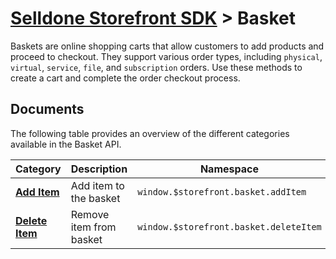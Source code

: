 # [Selldone Storefront SDK](../) > Basket

Baskets are online shopping carts that allow customers to add products and proceed to checkout. They support various
order types, including `physical`, `virtual`, `service`, `file`, and `subscription` orders. Use these methods to create
a cart and complete the order checkout process.

## Documents

The following table provides an overview of the different categories available in the Basket API.

| Category                       | Description             | Namespace                              |
|--------------------------------|-------------------------|----------------------------------------|
| **[Add Item](add-item)**       | Add item to the basket  | `window.$storefront.basket.addItem`    |
| **[Delete Item](delete-item)** | Remove item from basket | `window.$storefront.basket.deleteItem` |
